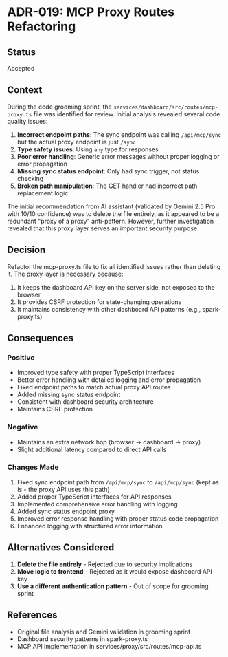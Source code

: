 # ADR-019: MCP Proxy Routes Refactoring

## Status

Accepted

## Context

During the code grooming sprint, the `services/dashboard/src/routes/mcp-proxy.ts` file was identified for review. Initial analysis revealed several code quality issues:

1. **Incorrect endpoint paths**: The sync endpoint was calling `/api/mcp/sync` but the actual proxy endpoint is just `/sync`
2. **Type safety issues**: Using `any` type for responses
3. **Poor error handling**: Generic error messages without proper logging or error propagation
4. **Missing sync status endpoint**: Only had sync trigger, not status checking
5. **Broken path manipulation**: The GET handler had incorrect path replacement logic

The initial recommendation from AI assistant (validated by Gemini 2.5 Pro with 10/10 confidence) was to delete the file entirely, as it appeared to be a redundant "proxy of a proxy" anti-pattern. However, further investigation revealed that this proxy layer serves an important security purpose.

## Decision

Refactor the mcp-proxy.ts file to fix all identified issues rather than deleting it. The proxy layer is necessary because:

1. It keeps the dashboard API key on the server side, not exposed to the browser
2. It provides CSRF protection for state-changing operations
3. It maintains consistency with other dashboard API patterns (e.g., spark-proxy.ts)

## Consequences

### Positive

- Improved type safety with proper TypeScript interfaces
- Better error handling with detailed logging and error propagation
- Fixed endpoint paths to match actual proxy API routes
- Added missing sync status endpoint
- Consistent with dashboard security architecture
- Maintains CSRF protection

### Negative

- Maintains an extra network hop (browser → dashboard → proxy)
- Slight additional latency compared to direct API calls

### Changes Made

1. Fixed sync endpoint path from `/api/mcp/sync` to `/api/mcp/sync` (kept as is - the proxy API uses this path)
2. Added proper TypeScript interfaces for API responses
3. Implemented comprehensive error handling with logging
4. Added sync status endpoint proxy
5. Improved error response handling with proper status code propagation
6. Enhanced logging with structured error information

## Alternatives Considered

1. **Delete the file entirely** - Rejected due to security implications
2. **Move logic to frontend** - Rejected as it would expose dashboard API key
3. **Use a different authentication pattern** - Out of scope for grooming sprint

## References

- Original file analysis and Gemini validation in grooming sprint
- Dashboard security patterns in spark-proxy.ts
- MCP API implementation in services/proxy/src/routes/mcp-api.ts
